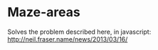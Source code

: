 # Maze-areas

Solves the problem described here, in javascript:
http://neil.fraser.name/news/2013/03/16/

